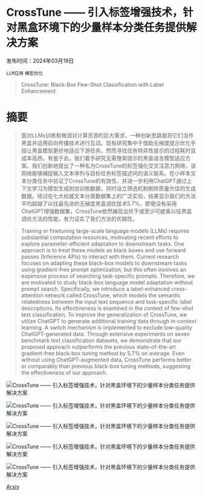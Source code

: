 # CrossTune —— 引入标签增强技术，针对黑盒环境下的少量样本分类任务提供解决方案

发布时间：2024年03月19日

`LLM应用` `模型优化`

> CrossTune: Black-Box Few-Shot Classification with Label Enhancement

# 摘要

> 面对LLMs训练和微调对计算资源的巨大需求，一种创新思路是将它们当作黑盒并运用前向传播技术进行互动。现有研究集中于借助无梯度提示优化手段让黑盒模型更好地适应下游任务，然而寻找任务特异性提示的过程耗时且成本高昂。有鉴于此，我们着手研究无需搜索提示的黑盒语言模型适应方案。我们创新地提出了一种名为CrossTune的标签强化交叉注意力网络，该网络能够捕捉输入文本序列与目标任务标签描述间的语义联系。在小样本文本分类任务中验证了CrossTune的有效性，并进一步利用ChatGPT通过上下文学习为模型生成附加训练数据，同时设立筛选机制剔除质量欠佳的生成数据。经过在七大权威文本分类数据集上的广泛实验，结果显示我们的方法平均超越了以往最先进的无梯度黑盒调优技术5.7%，即便没有采用ChatGPT增强数据集，CrossTune依然展现出优于或至少可媲美以往黑盒调优方法的性能，有力证实了我们方法的优越性。

> Training or finetuning large-scale language models (LLMs) requires substantial computation resources, motivating recent efforts to explore parameter-efficient adaptation to downstream tasks. One approach is to treat these models as black boxes and use forward passes (Inference APIs) to interact with them. Current research focuses on adapting these black-box models to downstream tasks using gradient-free prompt optimization, but this often involves an expensive process of searching task-specific prompts. Therefore, we are motivated to study black-box language model adaptation without prompt search. Specifically, we introduce a label-enhanced cross-attention network called CrossTune, which models the semantic relatedness between the input text sequence and task-specific label descriptions. Its effectiveness is examined in the context of few-shot text classification. To improve the generalization of CrossTune, we utilize ChatGPT to generate additional training data through in-context learning. A switch mechanism is implemented to exclude low-quality ChatGPT-generated data. Through extensive experiments on seven benchmark text classification datasets, we demonstrate that our proposed approach outperforms the previous state-of-the-art gradient-free black-box tuning method by 5.7% on average. Even without using ChatGPT-augmented data, CrossTune performs better or comparably than previous black-box tuning methods, suggesting the effectiveness of our approach.

![CrossTune —— 引入标签增强技术，针对黑盒环境下的少量样本分类任务提供解决方案](../../../paper_images/2403.12468/x1.png)

![CrossTune —— 引入标签增强技术，针对黑盒环境下的少量样本分类任务提供解决方案](../../../paper_images/2403.12468/x2.png)

![CrossTune —— 引入标签增强技术，针对黑盒环境下的少量样本分类任务提供解决方案](../../../paper_images/2403.12468/x3.png)

![CrossTune —— 引入标签增强技术，针对黑盒环境下的少量样本分类任务提供解决方案](../../../paper_images/2403.12468/embedding_plots.png)

![CrossTune —— 引入标签增强技术，针对黑盒环境下的少量样本分类任务提供解决方案](../../../paper_images/2403.12468/x4.png)

[Arxiv](https://arxiv.org/abs/2403.12468)